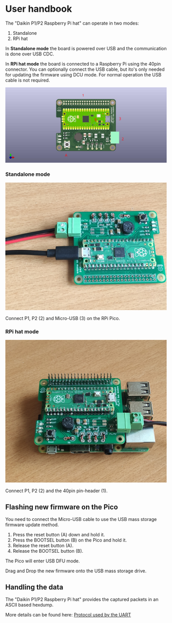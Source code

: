 # User handbook

The "Daikin P1/P2 Raspberry Pi hat" can operate in two modes:
1. Standalone
2. RPi hat

In **Standalone mode** the board is powered over USB and the communication
is done over USB CDC.

In **RPi hat mode** the board is connected to a Raspberry Pi using the
40pin connector. You can optionally connect the USB cable, but ito's only
needed for updating the firmware using DCU mode. For normal operation the
USB cable is not required.

![](p1p2_pi_hat_topdown.jpg)

### Standalone mode

![](p1p2_standalone.jpg)

Connect P1, P2 (2) and Micro-USB (3) on the RPi Pico.

### RPi hat mode

![](p1p2_pi_hat_assembled.jpg)

Connect P1, P2 (2) and the 40pin pin-header (1).

## Flashing new firmware on the Pico

You need to connect the Micro-USB cable to use the USB mass storage
firmware update method.

1. Press the reset button (A) down and hold it.
2. Press the BOOTSEL button (B) on the Pico and hold it.
3. Release the reset button (A).
4. Release the BOOTSEL button (B).

The Pico will enter USB DFU mode.

Drag and Drop the new firmware onto the USB mass storage drive.

## Handling the data

The "Daikin P1/P2 Raspberry Pi hat" provides the captured packets in
an ASCII based hexdump. 

More details can be found here: [Protocol used by the UART](../pico/doc/uart.md)

